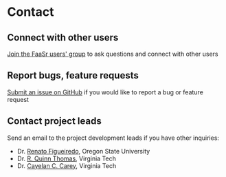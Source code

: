 # Contact

## Connect with other users

[Join the FaaSr users' group](https://groups.io/g/FaaSr)
to ask questions and connect with other users

## Report bugs, feature requests

[Submit an issue on GitHub](https://github.com/FaaSr/FaaSr-Backend/issues)
if you would like to report a bug or feature request

## Contact project leads

Send an email to the project development leads if you have other inquiries:

- Dr. [Renato Figueiredo](https://renatof.github.io), Oregon State University
- Dr. [R. Quinn Thomas](https://rquinnthomas.com/), Virginia Tech
- Dr. [Cayelan C. Carey](https://carey.biol.vt.edu/?page_id=15), Virginia Tech